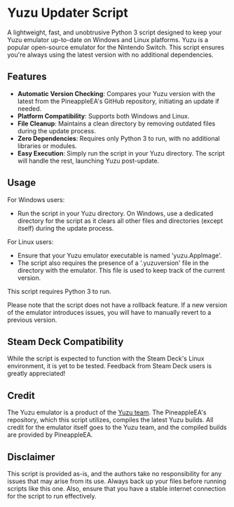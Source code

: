 # Yuzu Updater Script

A lightweight, fast, and unobtrusive Python 3 script designed to keep your Yuzu emulator up-to-date on Windows and Linux platforms. Yuzu is a popular open-source emulator for the Nintendo Switch. This script ensures you're always using the latest version with no additional dependencies.

## Features

- **Automatic Version Checking**: Compares your Yuzu version with the latest from the PineappleEA's GitHub repository, initiating an update if needed.
- **Platform Compatibility**: Supports both Windows and Linux.
- **File Cleanup**: Maintains a clean directory by removing outdated files during the update process.
- **Zero Dependencies**: Requires only Python 3 to run, with no additional libraries or modules.
- **Easy Execution**: Simply run the script in your Yuzu directory. The script will handle the rest, launching Yuzu post-update.

## Usage
For Windows users:

- Run the script in your Yuzu directory. On Windows, use a dedicated directory for the script as it clears all other files and directories (except itself) during the update process.

For Linux users:

- Ensure that your Yuzu emulator executable is named 'yuzu.AppImage'.
- The script also requires the presence of a '.yuzuversion' file in the directory with the emulator. This file is used to keep track of the current version.

This script requires Python 3 to run.

Please note that the script does not have a rollback feature. If a new version of the emulator introduces issues, you will have to manually revert to a previous version.

## Steam Deck Compatibility

While the script is expected to function with the Steam Deck's Linux environment, it is yet to be tested. Feedback from Steam Deck users is greatly appreciated!

## Credit

The Yuzu emulator is a product of the [Yuzu team](https://yuzu-emu.org/). The PineappleEA's repository, which this script utilizes, compiles the latest Yuzu builds. All credit for the emulator itself goes to the Yuzu team, and the compiled builds are provided by PineappleEA.

## Disclaimer

This script is provided as-is, and the authors take no responsibility for any issues that may arise from its use. Always back up your files before running scripts like this one. Also, ensure that you have a stable internet connection for the script to run effectively.
